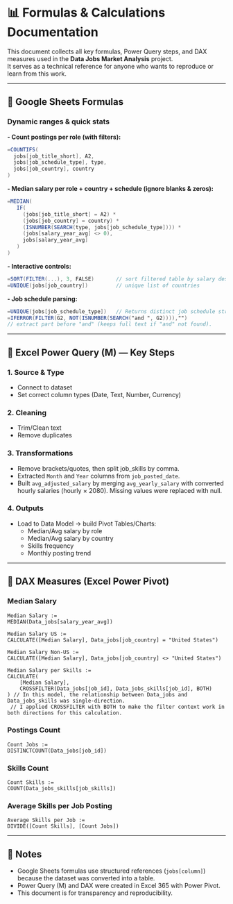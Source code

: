 # 📊 Formulas & Calculations Documentation

This document collects all key formulas, Power Query steps, and DAX measures used in the **Data Jobs Market Analysis** project.  
It serves as a technical reference for anyone who wants to reproduce or learn from this work.

---

## 🔹 Google Sheets Formulas

### Dynamic ranges & quick stats

**- Count postings per role (with filters):**
```gs
=COUNTIFS(
  jobs[job_title_short], A2,
  jobs[job_schedule_type], type,
  jobs[job_country], country
)
```
**- Median salary per role + country + schedule (ignore blanks & zeros):**
```gs
=MEDIAN(
   IF(
     (jobs[job_title_short] = A2) *
     (jobs[job_country] = country) *
     (ISNUMBER(SEARCH(type, jobs[job_schedule_type]))) *
     (jobs[salary_year_avg] <> 0),
     jobs[salary_year_avg]
   )
)
```
**- Interactive controls:**
```gs
=SORT(FILTER(...), 3, FALSE)       // sort filtered table by salary desc
=UNIQUE(jobs[job_country])         // unique list of countries
```
**- Job schedule parsing:**
```gs
=UNIQUE(jobs[job_schedule_type])   // Returns distinct job schedule strings (e.g., “Full-Time and Contract”, “Part-Time”).
=IFERROR(FILTER(G2, NOT(ISNUMBER(SEARCH("and ", G2)))),"") 
// extract part before "and" (keeps full text if "and" not found).
```

---

## 🔹 Excel Power Query (M) — Key Steps

### 1. Source & Type

  - Connect to dataset
  - Set correct column types (Date, Text, Number, Currency)

### 2. Cleaning

  - Trim/Clean text
  - Remove duplicates

### 3. Transformations

  - Remove brackets/quotes, then split job_skills by comma.
  - Extracted `Month` and `Year` columns from `job_posted_date`.
  - Built `avg_adjusted_salary` by merging `avg_yearly_salary` with converted hourly salaries (hourly × 2080). Missing values were replaced with null.

### 4. Outputs

  - Load to Data Model → build Pivot Tables/Charts:
    - Median/Avg salary by role
    - Median/Avg salary by country
    - Skills frequency
    - Monthly posting trend

---

## 🔹 DAX Measures (Excel Power Pivot)

### Median Salary
```dax
Median Salary :=
MEDIAN(Data_jobs[salary_year_avg])

Median Salary US :=
CALCULATE([Median Salary], Data_jobs[job_country] = "United States")

Median Salary Non-US :=
CALCULATE([Median Salary], Data_jobs[job_country] <> "United States")

Median Salary per Skills :=
CALCULATE(
    [Median Salary],
    CROSSFILTER(Data_jobs[job_id], Data_jobs_skills[job_id], BOTH)
) // In this model, the relationship between Data_jobs and Data_jobs_skills was single-direction.
 // I applied CROSSFILTER with BOTH to make the filter context work in both directions for this calculation.
```
### Postings Count
```dax
Count Jobs :=
DISTINCTCOUNT(Data_jobs[job_id])
```
### Skills Count
```dax
Count Skills :=
COUNT(Data_jobs_skills[job_skills])
```
### Average Skills per Job Posting
```dax
Average Skills per Job :=
DIVIDE([Count Skills], [Count Jobs])
```

---

## 📑 Notes

  - Google Sheets formulas use structured references (`jobs[column]`) because the dataset was converted into a table.
  - Power Query (M) and DAX were created in Excel 365 with Power Pivot.
  - This document is for transparency and reproducibility.

